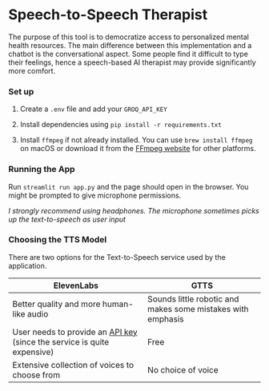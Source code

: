 # Speech-to-Speech Therapist

The purpose of this tool is to democratize access to personalized mental health resources. The main difference between this implementation and a chatbot is the conversational aspect. Some people find it difficult to type their feelings, hence a speech-based AI therapist may provide significantly more comfort.

### Set up

1. Create a `.env` file and add your `GROQ_API_KEY`

2. Install dependencies using `pip install -r requirements.txt`
3. Install `ffmpeg` if not already installed. You can use `brew install ffmpeg` on macOS or download it from the [FFmpeg website](https://ffmpeg.org/download.html) for other platforms.

### Running the App

Run `streamlit run app.py` and the page should open in the browser. You might be prompted to give microphone permissions.

<i>I strongly recommend using headphones. The microphone sometimes picks up the text-to-speech as user input</i>

### Choosing the TTS Model

There are two options for the Text-to-Speech service used by the application.

|ElevenLabs|GTTS|
|---|---|
|Better quality and more human-like audio|Sounds little robotic and makes some mistakes with emphasis|
|User needs to provide an [API key](https://elevenlabs.io/app/settings/api-keys) (since the service is quite expensive)|Free|
|Extensive collection of voices to choose from|No choice of voice|